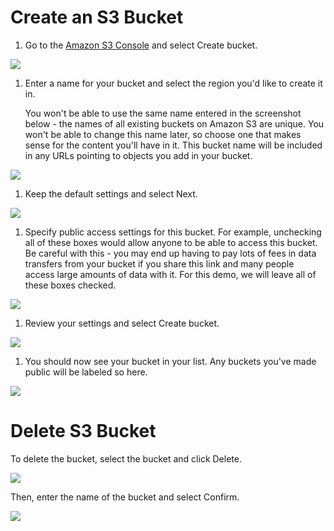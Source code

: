 Create an S3 Bucket
===================

1.  Go to the [Amazon S3 Console](https://console.aws.amazon.com/s3/) and select Create bucket.

![](https://video.udacity-data.com/topher/2019/February/5c6d8bba_01-bucket-demo/01-bucket-demo.png)

1.  Enter a name for your bucket and select the region you'd like to create it in.

    You won't be able to use the same name entered in the screenshot below - the names of all existing buckets on Amazon S3 are unique. You won't be able to change this name later, so choose one that makes sense for the content you'll have in it. This bucket name will be included in any URLs pointing to objects you add in your bucket.

![](https://video.udacity-data.com/topher/2019/February/5c6d8bb9_02-bucket-demo/02-bucket-demo.png)

1.  Keep the default settings and select Next.

![](https://video.udacity-data.com/topher/2019/February/5c6d8bb9_03-bucket-demo/03-bucket-demo.png)

1.  Specify public access settings for this bucket. For example, unchecking all of these boxes would allow anyone to be able to access this bucket. Be careful with this - you may end up having to pay lots of fees in data transfers from your bucket if you share this link and many people access large amounts of data with it. For this demo, we will leave all of these boxes checked.

![](https://video.udacity-data.com/topher/2019/February/5c6d8bb8_04-bucket-demo/04-bucket-demo.png)

1.  Review your settings and select Create bucket.

![](https://video.udacity-data.com/topher/2019/February/5c6d8bb5_05-bucket-demo/05-bucket-demo.png)

1.  You should now see your bucket in your list. Any buckets you've made public will be labeled so here.

![](https://video.udacity-data.com/topher/2019/February/5c6d8bb7_06-bucket-demo/06-bucket-demo.png)

Delete S3 Bucket
================

To delete the bucket, select the bucket and click Delete.

![](https://video.udacity-data.com/topher/2019/February/5c6d97fc_01-delete-bucket/01-delete-bucket.png)

Then, enter the name of the bucket and select Confirm.

![](https://video.udacity-data.com/topher/2019/February/5c6d9818_02-delete-bucket/02-delete-bucket.png)